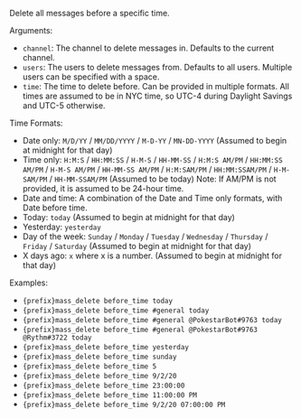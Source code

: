 Delete all messages before a specific time.

Arguments:
* `channel`: The channel to delete messages in. Defaults to the current channel.
* `users`: The users to delete messages from. Defaults to all users. Multiple users can be specified with a space.
* `time`: The time to delete before. Can be provided in multiple formats. All times are assumed to be in NYC time, so UTC-4 during Daylight Savings and UTC-5 otherwise.

Time Formats:
* Date only: `M/D/YY` / `MM/DD/YYYY` / `M-D-YY` / `MN-DD-YYYY` (Assumed to begin at midnight for that day)
* Time only: `H:M:S` / `HH:MM:SS` / `H-M-S` / `HH-MM-SS` / `H:M:S AM/PM` / `HH:MM:SS AM/PM` / `H-M-S AM/PM` / `HH-MM-SS AM/PM` / `H:M:SAM/PM` / `HH:MM:SSAM/PM` / `H-M-SAM/PM` / `HH-MM-SSAM/PM` (Assumed to be today)
Note: If AM/PM is not provided, it is assumed to be 24-hour time.
* Date and time: A combination of the Date and Time only formats, with Date before time.
* Today: `today` (Assumed to begin at midnight for that day)
* Yesterday: `yesterday`
* Day of the week: `Sunday` / `Monday` / `Tuesday` / `Wednesday` / `Thursday` / `Friday` / `Saturday` (Assumed to begin at midnight for that day)
* X days ago: `x` where x is a number. (Assumed to begin at midnight for that day)

Examples:
* `{prefix}mass_delete before_time today`
* `{prefix}mass_delete before_time #general today`
* `{prefix}mass_delete before_time #general @PokestarBot#9763 today`
* `{prefix}mass_delete before_time #general @PokestarBot#9763 @Rythm#3722 today`
* `{prefix}mass_delete before_time yesterday`
* `{prefix}mass_delete before_time sunday`
* `{prefix}mass_delete before_time 5`
* `{prefix}mass_delete before_time 9/2/20`
* `{prefix}mass_delete before_time 23:00:00`
* `{prefix}mass_delete before_time 11:00:00 PM`
* `{prefix}mass_delete before_time 9/2/20 07:00:00 PM`
